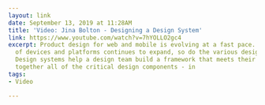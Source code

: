 ```yaml
---
layout: link
date: September 13, 2019 at 11:28AM
title: 'Video: Jina Bolton - Designing a Design System'
link: https://www.youtube.com/watch?v=7hYOLLO2gc4
excerpt: Product design for web and mobile is evolving at a fast pace. As the range
  of devices and platforms continues to expand, so do the various design considerations.
  Design systems help a design team build a framework that meets their needs by bringing
  together all of the critical design components - in
tags:
- Video

---
```

